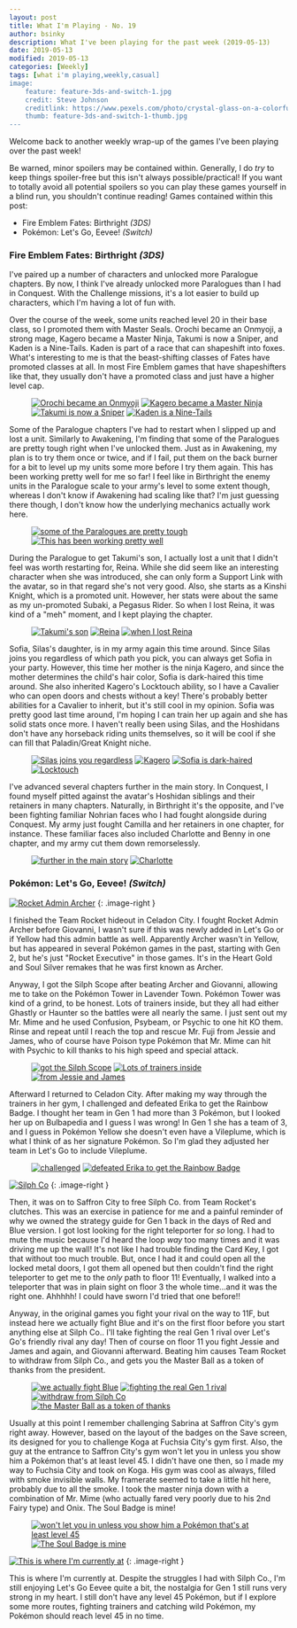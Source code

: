 ```yaml
---
layout: post
title: What I'm Playing - No. 19
author: bsinky
description: What I've been playing for the past week (2019-05-13)
date: 2019-05-13
modified: 2019-05-13
categories: [Weekly]
tags: [what i'm playing,weekly,casual]
image:
    feature: feature-3ds-and-switch-1.jpg
    credit: Steve Johnson
    creditlink: https://www.pexels.com/photo/crystal-glass-on-a-colorful-background-2179374/
    thumb: feature-3ds-and-switch-1-thumb.jpg
---
```


Welcome back to another weekly wrap-up of the games I've been playing over the
past week!

Be warned, minor spoilers may be contained within. Generally, I do *try* to keep
things spoiler-free but this isn't always possible/practical! If you want to
totally avoid all potential spoilers so you can play these games yourself in a
blind run, you shouldn't continue reading! Games contained within this post:

 - Fire Emblem Fates: Birthright *(3DS)*
 - Pokémon: Let's Go, Eevee! *(Switch)*

<!--more-->

### Fire Emblem Fates: Birthright *(3DS)*

I've paired up a number of characters and unlocked more Paralogue chapters. By
now, I think I've already unlocked more Paralogues than I had in Conquest. With
the Challenge missions, it's a lot easier to build up characters, which I'm
having a lot of fun with.

Over the course of the week, some units reached level 20 in their base class, so
I promoted them with Master Seals. Orochi became an Onmyoji, a strong mage,
Kagero became a Master Ninja, Takumi is now a Sniper, and Kaden is a Nine-Tails.
Kaden is part of a race that can shapeshift into foxes. What's interesting to me
is that the beast-shifting classes of Fates have promoted classes at all. In
most Fire Emblem games that have shapeshifters like that, they usually don't
have a promoted class and just have a higher level cap.

<figure class="half">
    <a href="https://i.imgur.com/DB8vugp.png"><img src="https://i.imgur.com/DB8vugpm.png" alt="Orochi became an Onmyoji"/></a>
    <a href="https://i.imgur.com/veHxNJI.png"><img src="https://i.imgur.com/veHxNJIm.png" alt="Kagero became a Master Ninja"/></a>
    <a href="https://i.imgur.com/6phBJw8.png"><img src="https://i.imgur.com/6phBJw8m.png" alt="Takumi is now a Sniper"/></a>
    <a href="https://i.imgur.com/oJxEdT4.png"><img src="https://i.imgur.com/oJxEdT4m.png" alt="Kaden is a Nine-Tails"/></a>
</figure>

Some of the Paralogue chapters I've had to restart when I slipped up and lost a
unit. Similarly to Awakening, I'm finding that some of the Paralogues are pretty
tough right when I've unlocked them. Just as in Awakening, my plan is to try
them once or twice, and if I fail, put them on the back burner for a bit to
level up my units some more before I try them again. This has been working
pretty well for me so far! I feel like in Birthright the enemy units in the
Paralogue scale to your army's level to some extent though, whereas I don't know
if Awakening had scaling like that? I'm just guessing there though, I don't know
how the underlying mechanics actually work here.

<figure class="half">
    <a href="https://i.imgur.com/5VtlcMW.png"><img src="https://i.imgur.com/5VtlcMWm.png" alt="some of the Paralogues are pretty tough"/></a>
    <a href="https://i.imgur.com/zsdzvRU.png"><img src="https://i.imgur.com/zsdzvRUm.png" alt="This has been working pretty well"/></a>
</figure>

During the Paralogue to get Takumi's son, I actually lost a unit that I didn't
feel was worth restarting for, Reina. While she did seem like an interesting
character when she was introduced, she can only form a Support Link with the
avatar, so in that regard she's not very good. Also, she starts as a Kinshi
Knight, which is a promoted unit. However, her stats were about the same as my
un-promoted Subaki, a Pegasus Rider. So when I lost Reina, it was kind of a
"meh" moment, and I kept playing the chapter.

<figure class="third">
    <a href="https://i.imgur.com/USdxDvi.png"><img src="https://i.imgur.com/USdxDvim.png" alt="Takumi's son"/></a>
    <a href="https://i.imgur.com/LjxgG6Z.png"><img src="https://i.imgur.com/LjxgG6Zm.png" alt="Reina"/></a>
    <a href="https://i.imgur.com/stcqifV.png"><img src="https://i.imgur.com/stcqifVm.png" alt="when I lost Reina"/></a>
</figure>

Sofia, Silas's daughter, is in my army again this time around. Since Silas joins
you regardless of which path you pick, you can always get Sofia in your party.
However, this time her mother is the ninja Kagero, and since the mother
determines the child's hair color, Sofia is dark-haired this time around. She
also inherited Kagero's Locktouch ability, so I have a Cavalier who can open
doors and chests without a key! There's probably better abilities for a Cavalier
to inherit, but it's still cool in my opinion. Sofia was pretty good last time
around, I'm hoping I can train her up again and she has solid stats once more. I
haven't really been using Silas, and the Hoshidans don't have any horseback
riding units themselves, so it will be cool if she can fill that Paladin/Great
Knight niche.

<figure class="half">
    <a href="https://i.imgur.com/JdAd5nN.png"><img src="https://i.imgur.com/JdAd5nNm.png" alt="Silas joins you regardless"/></a>
    <a href="https://i.imgur.com/ngqTkFw.png"><img src="https://i.imgur.com/ngqTkFwm.png" alt="Kagero"/></a>
    <a href="https://i.imgur.com/ZLiPFVI.png"><img src="https://i.imgur.com/ZLiPFVIm.png" alt="Sofia is dark-haired"/></a>
    <a href="https://i.imgur.com/xhq5mNN.png"><img src="https://i.imgur.com/xhq5mNNm.png" alt="Locktouch"/></a>
</figure>

I've advanced several chapters further in the main story. In Conquest, I found
myself pitted against the avatar's Hoshidan siblings and their retainers in many
chapters. Naturally, in Birthright it's the opposite, and I've been fighting
familiar Nohrian faces who I had fought alongside during Conquest. My army just
fought Camilla and her retainers in one chapter, for instance. These familiar
faces also included Charlotte and Benny in one chapter, and my army cut them
down remorselessly.

<figure class="half">
    <a href="https://i.imgur.com/JZDLead.png"><img src="https://i.imgur.com/JZDLeadm.png" alt="further in the main story"/></a>
    <a href="https://i.imgur.com/vWphBdd.png"><img src="https://i.imgur.com/vWphBddm.png" alt="Charlotte"/></a>
</figure>

### Pokémon: Let's Go, Eevee! *(Switch)*

[![Rocket Admin Archer](https://i.imgur.com/9mAvsGFm.jpg)](https://i.imgur.com/9mAvsGF.jpg)
{: .image-right }

I finished the Team Rocket hideout in Celadon City. I fought Rocket Admin Archer
before Giovanni, I wasn't sure if this was newly added in Let's Go or if Yellow
had this admin battle as well. Apparently Archer wasn't in Yellow, but has
appeared in several Pokémon games in the past, starting with Gen 2, but he's
just "Rocket Executive" in those games. It's in the Heart Gold and Soul Silver
remakes that he was first known as Archer.

Anyway, I got the Silph Scope after beating Archer and Giovanni, allowing me to
take on the Pokémon Tower in Lavender Town. Pokémon Tower was kind of a grind,
to be honest. Lots of trainers inside, but they all had either Ghastly or
Haunter so the battles were all nearly the same. I just sent out my Mr. Mime and
he used Confusion, Psybeam, or Psychic to one hit KO them. Rinse and repeat
until I reach the top and rescue Mr. Fuji from Jessie and James, who of course
have Poison type Pokémon that Mr. Mime can hit with Psychic to kill thanks to
his high speed and special attack.

<figure class="third">
    <a href="https://i.imgur.com/KVqQyJq.jpg"><img src="https://i.imgur.com/KVqQyJqm.jpg" alt="got the Silph Scope"/></a>
    <a href="https://i.imgur.com/ofYuUfH.jpg"><img src="https://i.imgur.com/ofYuUfHm.jpg" alt="Lots of trainers inside"/></a>
    <a href="https://i.imgur.com/9U10EdS.jpg"><img src="https://i.imgur.com/9U10EdSm.jpg" alt="from Jessie and James"/></a>
</figure>

Afterward I returned to Celadon City. After making my way through the trainers
in her gym, I challenged and defeated Erika to get the Rainbow Badge. I thought
her team in Gen 1 had more than 3 Pokémon, but I looked her up on Bulbapedia and
I guess I was wrong! In Gen 1 she has a team of 3, and I guess in Pokémon Yellow
she doesn't even have a Vileplume, which is what I think of as her signature
Pokémon. So I'm glad they adjusted her team in Let's Go to include Vileplume.

<figure class="half">
    <a href="https://i.imgur.com/tQ9QgD4.jpg"><img src="https://i.imgur.com/tQ9QgD4m.jpg" alt="challenged"/></a>
    <a href="https://i.imgur.com/1huyrh5.jpg"><img src="https://i.imgur.com/1huyrh5m.jpg" alt="defeated Erika to get the Rainbow Badge"/></a>
</figure>

[![Silph Co](https://i.imgur.com/iIJ0BF3m.jpg)](https://i.imgur.com/iIJ0BF3.jpg)
{: .image-right }

Then, it was on to Saffron City to free Silph Co. from Team Rocket's clutches.
This was an exercise in patience for me and a painful reminder of why we owned
the strategy guide for Gen 1 back in the days of Red and Blue version. I got
lost looking for the right teleporter for *so* long. I had to mute the music
because I'd heard the loop *way* too many times and it was driving me up the
wall! It's not like I had trouble finding the Card Key, I got that without too
much trouble. But, once I had it and could open all the locked metal doors, I
got them all opened but then couldn't find the right teleporter to get me to the
*only* path to floor 11! Eventually, I walked into a teleporter that was in
plain sight on floor 3 the whole time...and it was the right one. Ahhhhh! I
could have sworn I'd tried that one before!!

Anyway, in the original games you fight your rival on the way to 11F, but
instead here we actually fight Blue and it's on the first floor before you start
anything else at Silph Co.. I'll take fighting the real Gen 1 rival over Let's
Go's friendly rival any day! Then of course on floor 11 you fight Jessie and
James and again, and Giovanni afterward. Beating him causes Team Rocket to
withdraw from Silph Co., and gets you the Master Ball as a token of thanks from
the president.

<figure class="half">
    <a href="https://i.imgur.com/m1F6zLX.jpg"><img src="https://i.imgur.com/m1F6zLXm.jpg" alt="we actually fight Blue"/></a>
    <a href="https://i.imgur.com/Wzvev3Z.jpg"><img src="https://i.imgur.com/Wzvev3Zm.jpg" alt="fighting the real Gen 1 rival"/></a>
    <a href="https://i.imgur.com/aY4RIE2.jpg"><img src="https://i.imgur.com/aY4RIE2m.jpg" alt="withdraw from Silph Co"/></a>
    <a href="https://i.imgur.com/ynvuG08.jpg"><img src="https://i.imgur.com/ynvuG08m.jpg" alt="the Master Ball as a token of thanks"/></a>
</figure>

Usually at this point I remember challenging Sabrina at Saffron City's gym right
away. However, based on the layout of the badges on the Save screen, its
designed for you to challenge Koga at Fuchsia City's gym first. Also, the guy at
the entrance to Saffron City's gym won't let you in unless you show him a
Pokémon that's at least level 45. I didn't have one then, so I made my way to
Fuchsia City and took on Koga. His gym was cool as always, filled with smoke
invisible walls. My framerate seemed to take a little hit here, probably due to
all the smoke. I took the master ninja down with a combination of Mr. Mime (who
actually fared very poorly due to his 2nd Fairy type) and Onix. The Soul Badge
is mine!

<figure class="half">
    <a href="https://i.imgur.com/qPjqpN9.jpg"><img src="https://i.imgur.com/qPjqpN9m.jpg" alt="won't let you in unless you show him a Pokémon that's at least level 45"/></a>
    <a href="https://i.imgur.com/L82r5nD.jpg"><img src="https://i.imgur.com/L82r5nDm.jpg" alt="The Soul Badge is mine"/></a>
</figure>

[![This is where I'm currently at](https://i.imgur.com/t50cECFm.jpg)](https://i.imgur.com/t50cECF.jpg)
{: .image-right }

This is where I'm currently at. Despite the struggles I had with Silph Co., I'm
still enjoying Let's Go Eevee quite a bit, the nostalgia for Gen 1 still runs
very strong in my heart. I still don't have any level 45 Pokémon, but if I
explore some more routes, fighting trainers and catching wild Pokémon, my
Pokémon should reach level 45 in no time.


